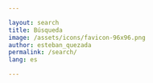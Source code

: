 ```yaml
---

layout: search
title: Búsqueda
image: /assets/icons/favicon-96x96.png
author: esteban_quezada
permalink: /search/
lang: es

---
```

